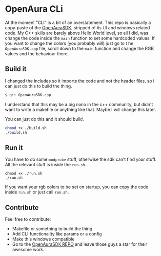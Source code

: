 # OpenAura CLi

At the moment "CLI" is a bit of an overstatement. 
This repo is basically a copy-paste of the [OpenAuraSDK](https://gitlab.com/CalcProgrammer1/OpenAuraSDK), stripped of its UI and windows related code.
My C++ skills are barely above Hello World level, so all I did, was change the code inside the `main` function to set some hardcoded values. If you want to change the colors (you probably will) just go to t he `OpenAuraSDK.cpp` file, scroll down to the `main` function and change the RGB values and the behaviour there.

## Build it

I changed the includes so it imports the code and not the header files, so i can just do this to build the thing.

```bash
$ g++ OpenAuraSDK.cpp
```

I understand that this may be a big nono in the c++ community, but didn't want to write a makefile or anything like that. Maybe I will change this later.

You can just do this and it should build.

```bash
chmod +x ./build.sh
./build.sh
```

## Run it

You have to do some `modprobe` stuff, otherwise the sdk can't find your stuff.
All the relevant stuff is inside the `run.sh`.

```
chmod +x ./run.sh
./run.sh
```

If you want your rgb colors to be set on startup, you can copy the code inside `run.sh` or just call `run.sh`.

## Contribute

Feel free to contribute:

* Makefile or something to build the thing
* Add CLI functionality like params or a config
* Make this windows compatible
* Go to the [OpenAuraSDK REPO](https://gitlab.com/CalcProgrammer1/OpenAuraSDK) and leave those guys a star for their awesome work.
